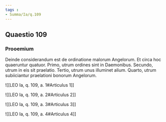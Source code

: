 ```yaml
---
tags : 
- Summa/Ia/q.109
---
```


## Quaestio 109

### Prooemium

Deinde considerandum est de ordinatione malorum Angelorum. Et circa hoc quaeruntur quatuor. Primo, utrum ordines sint in Daemonibus. Secundo, utrum in eis sit praelatio. Tertio, utrum unus illuminet alium. Quarto, utrum subiiciantur praelationi bonorum Angelorum.

![[LEO Ia, q. 109, a. 1#Articulus 1]]

![[LEO Ia, q. 109, a. 2#Articulus 2]]

![[LEO Ia, q. 109, a. 3#Articulus 3]]

![[LEO Ia, q. 109, a. 4#Articulus 4]]

